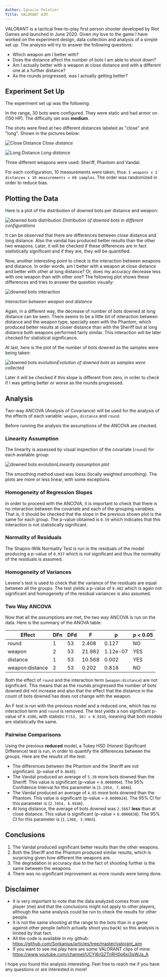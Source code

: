 ```yaml
---
Author: Ignacio Peletier
Title: VALORANT AIM
---
```


VALORANT is a tactical free-to-play first person shooter developed by Riot Games and launched in June 2020. Given my love to the game I have worked on the experiment design, data collection and analysis of a simple set up. The analysis will try to answer the following questions:

* Which weapon am I better with?
* Does the distance affect the number of bots I am able to shoot down?
* Am I actually better with a weapon at close distance and with a different one at a further distance?
* As the rounds progressed, was I actually getting better?

## Experiment Set Up

The experiment set up was the following:

In the range, 30 bots were configured. They were static and had armor on (150 HP). The difficulty set was **medium**.

The shots were fired at two different distances labeled as "close" and "long". Shown in the pictures below: 

![Close Distance](imgs_va/vandal_close.png "Close Distance")
*Close distance*

![Long Distance](imgs_va/vandal_long.png "Long Distance")
*Long distance*


Three different weapons were used: Sheriff, Phantom and Vandal.

For each configuration, 10 measurements were taken, thus: `3 weapons x 2 distances x 10 measurements = 60 samples`. The order was randomized in order to reduce bias.

## Plotting the Data

Here is a plot of the distribution of downed bots per distance and weapon:

![downed bots distribution](imgs_va/distribution.png "Bots downed per weapon and distance")
*Distribution of downed bots in different configurations* 

It can be observed that there are differences between close distance and long distance. Also the vandal has produced better results than the other two weapons. Later, it will be checked if these differences are in fact statistically significant and if they are, they will be quantified.

Now, another interesting point to check is the interaction between weapons and distance. In order words, am I better with a weapon at close distance and better with other at long distance? Or, does my accuracy decrease less with one weapon than with other one? The following plot shows these differences and tries to answer the question visually:

![downed bots interaction](imgs_va/interaction.png "Interaction between weapon and distance")

*Interaction between weapon and distance*

Again, in a different way, the decrease of number of bots downed at long distance can be seen. There seems to be a little bit of interaction between distance and the weapon type, specially seen with the Phantom, which produced better results at closer distance than with the Sheriff but at long distance both weapons performed fairly similar. This interaction will be later checked for statistical significance.

At last, here is the plot of the number of bots downed as the samples were being taken:

![downed bots evolution](imgs_va/evolution.png "Evolution of downed bots")*Evolution of downed bots as samples were collected*

Later it will be checked if this slope is different from zero, in order to check if I was getting better or worse as the rounds progressed.

## Analysis

Two-way ANCOVA (Analysis of Covariance) will be used for the analysis of the effects of each variable: `weapon`, `distance` and `round`.

Before running the analysis the assumptions of the ANCOVA are checked.

### Linearity Assumption

The linearity is assessed by visual inspection of the covariate (`round`) for each available group:

![downed bots evolution](imgs_va/individual_plots.png "Evolution of downed bots")*Linearity assumption plot*

The smoothing method used was *loess* (locally weighted smoothing). The plots are more or less linear, with some exceptions.

### Homogeneity of Regression Slopes

In order to proceed with the ANCOVA, it is important to check that there is no interaction between the covariate and each of the grouping variables. That is, it should be checked that the slope in the previous shown plot is the same for each group. The p-value obtained is `0.59` which indicates that this interaction is not statistically significant.

### Normality of Residuals

The Shapiro-Wilk Normality Test is run in the residuals of the model producing a p-value of `0.937` which is not significant and thus the normality of the residuals is assumed.

### Homogeneity of Variances

Levene's test is used to check that the variance of the residuals are equal between all the groups. The test yields a p-value of `0.482` which is again not significant and homogeneity of the residual variances is also assumed.

### Two Way ANCOVA

Now that all the assumptions are met, the two way ANCOVA is run on the data. Here is the summary of the ANOVA table:

| Effect          | DFn  | DFd  | F      | p        | p < 0.05 |
| --------------- | ---- | ---- | ------ | -------- | -------- |
| round           | 1    | 53   | 2.408  | 0.127    | NO       |
| weapon          | 2    | 53   | 21.982 | 1.12e-07 | YES      |
| distance        | 1    | 53   | 10.568 | 0.002    | YES      |
| weapon:distance | 2    | 53   | 0.202  | 0.818    | NO       |

Both the effect of `round` and the interaction term (`weapon:distance`) are not significant. This means that as the rounds progressed the number of bots downed did not increase and also that the effect that the distance in the count of bots downed has does not change with the weapon.

An F test is run with the previous model and a reduced one, which has no interaction term and `round` is removed. The test yields a non significant p-value of `0.4306`, with statistic `F(53, 56) = 0.9345`, meaning that both models are statistically the same.

### Pairwise Comparisons

Using the previous **reduced** model, a Tukey HSD (Honest Significant Difference) test is run, in order to quantify the differences between the groups. Here are the results of the test:

* The differences between the Phantom and the Sheriff are not significant. (p-value of `0.8645`).
* The Vandal produced an average of `5.30` more bots downed than the Sheriff. This value is significant (p-value = `0.0000004`). The 95% Confidence Interval for this parameter is (`3.1954, 7.4046`).
* The Vandal produced an average of `4.85` more bots downed than the Phantom. This value is significant (p-value = `0.0000024`). The 95% CI for this parameter is (`2.7454, 6.9546`).
* At long distance, the average of bots downed was `2.5667` **less** than at close distance. This value is significant (p-value = `0.0006838`). The 95% CI for this parameter is (`1.1368, 3.9965`).

## Conclusions

1. The Vandal produced significant better results than the other weapons.
2. Both the Sheriff and the Phantom produced similar results, which is surprising given how different the weapons are.
3. The degradation in accuracy due to the fact of shooting further is the same between the weapons.
3. There was no significant improvement as more rounds were being done.

## Disclaimer

* It is very important to note that the data analyzed comes from one player (me) and that the conclusions might not apply to other players, although the same analysis could be run to check the results for other people.
* It is not the same shooting at the range to the bots than in a game against other people (which actually shoot you back) so this analysis is limited by that fact.
* All the code is available in my github: https://github.com/Sorkanius/articles/tree/master/valorant_aim
* If you want to see me play here are some VALORANT clips of mine: https://www.youtube.com/channel/UCYj6rQZTnRH0p6xi3qWJa_A

I hope you found this analysis interesting. Feel free to reach me if you have any questions or are interested in more!